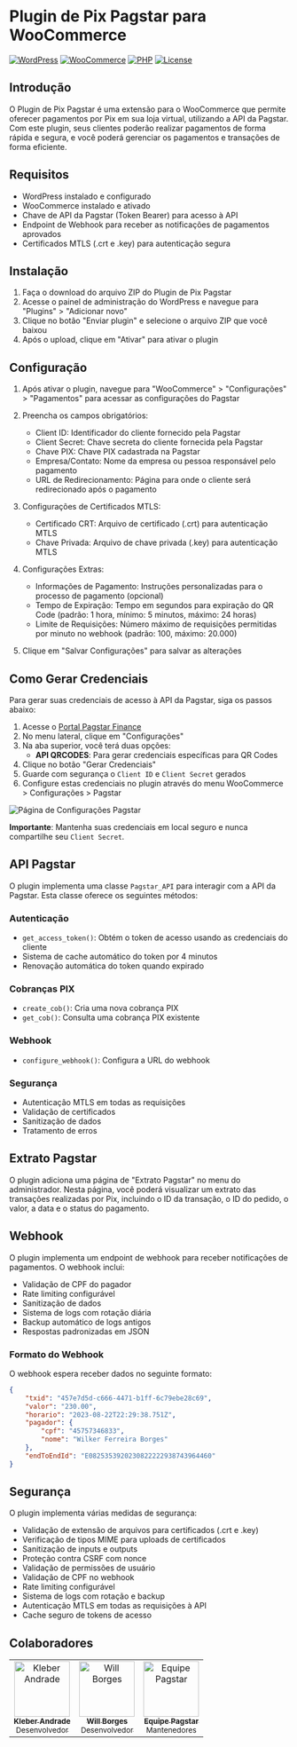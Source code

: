 # Plugin de Pix Pagstar para WooCommerce

[![WordPress](https://img.shields.io/badge/WordPress-%23117AC9.svg?style=for-the-badge&logo=WordPress&logoColor=white)](https://wordpress.org/)
[![WooCommerce](https://img.shields.io/badge/WooCommerce-%23965A3E.svg?style=for-the-badge&logo=WooCommerce&logoColor=white)](https://woocommerce.com/)
[![PHP](https://img.shields.io/badge/PHP-%23777BB4.svg?style=for-the-badge&logo=php&logoColor=white)](https://php.net/)
[![License](https://img.shields.io/badge/License-MIT-green.svg?style=for-the-badge)](https://opensource.org/licenses/MIT)

## Introdução

O Plugin de Pix Pagstar é uma extensão para o WooCommerce que permite oferecer pagamentos por Pix em sua loja virtual, utilizando a API da Pagstar. Com este plugin, seus clientes poderão realizar pagamentos de forma rápida e segura, e você poderá gerenciar os pagamentos e transações de forma eficiente.

## Requisitos

* WordPress instalado e configurado
* WooCommerce instalado e ativado
* Chave de API da Pagstar (Token Bearer) para acesso à API
* Endpoint de Webhook para receber as notificações de pagamentos aprovados
* Certificados MTLS (.crt e .key) para autenticação segura

## Instalação

1. Faça o download do arquivo ZIP do Plugin de Pix Pagstar
2. Acesse o painel de administração do WordPress e navegue para "Plugins" > "Adicionar novo"
3. Clique no botão "Enviar plugin" e selecione o arquivo ZIP que você baixou
4. Após o upload, clique em "Ativar" para ativar o plugin

## Configuração

1. Após ativar o plugin, navegue para "WooCommerce" > "Configurações" > "Pagamentos" para acessar as configurações do Pagstar

2. Preencha os campos obrigatórios:
   * Client ID: Identificador do cliente fornecido pela Pagstar
   * Client Secret: Chave secreta do cliente fornecida pela Pagstar
   * Chave PIX: Chave PIX cadastrada na Pagstar
   * Empresa/Contato: Nome da empresa ou pessoa responsável pelo pagamento
   * URL de Redirecionamento: Página para onde o cliente será redirecionado após o pagamento

3. Configurações de Certificados MTLS:
   * Certificado CRT: Arquivo de certificado (.crt) para autenticação MTLS
   * Chave Privada: Arquivo de chave privada (.key) para autenticação MTLS

4. Configurações Extras:
   * Informações de Pagamento: Instruções personalizadas para o processo de pagamento (opcional)
   * Tempo de Expiração: Tempo em segundos para expiração do QR Code (padrão: 1 hora, mínimo: 5 minutos, máximo: 24 horas)
   * Limite de Requisições: Número máximo de requisições permitidas por minuto no webhook (padrão: 100, máximo: 20.000)

5. Clique em "Salvar Configurações" para salvar as alterações

## Como Gerar Credenciais

Para gerar suas credenciais de acesso à API da Pagstar, siga os passos abaixo:

1. Acesse o [Portal Pagstar Finance](https://finance.pagstar.com)
2. No menu lateral, clique em "Configurações"
3. Na aba superior, você terá duas opções:
   - **API QRCODES**: Para gerar credenciais específicas para QR Codes
4. Clique no botão "Gerar Credenciais"
5. Guarde com segurança o `Client ID` e `Client Secret` gerados
6. Configure estas credenciais no plugin através do menu WooCommerce > Configurações > Pagstar

![Página de Configurações Pagstar](https://files.readme.io/c8f878449fba88d625143aaca203439d79fa49a69b007fbdec5767a2be745dd5-image.png)

**Importante**: Mantenha suas credenciais em local seguro e nunca compartilhe seu `Client Secret`.

## API Pagstar

O plugin implementa uma classe `Pagstar_API` para interagir com a API da Pagstar. Esta classe oferece os seguintes métodos:

### Autenticação
- `get_access_token()`: Obtém o token de acesso usando as credenciais do cliente
- Sistema de cache automático do token por 4 minutos
- Renovação automática do token quando expirado

### Cobranças PIX
- `create_cob()`: Cria uma nova cobrança PIX
- `get_cob()`: Consulta uma cobrança PIX existente

### Webhook
- `configure_webhook()`: Configura a URL do webhook

### Segurança
- Autenticação MTLS em todas as requisições
- Validação de certificados
- Sanitização de dados
- Tratamento de erros

## Extrato Pagstar

O plugin adiciona uma página de "Extrato Pagstar" no menu do administrador. Nesta página, você poderá visualizar um extrato das transações realizadas por Pix, incluindo o ID da transação, o ID do pedido, o valor, a data e o status do pagamento.

## Webhook

O plugin implementa um endpoint de webhook para receber notificações de pagamentos. O webhook inclui:

* Validação de CPF do pagador
* Rate limiting configurável
* Sanitização de dados
* Sistema de logs com rotação diária
* Backup automático de logs antigos
* Respostas padronizadas em JSON

### Formato do Webhook

O webhook espera receber dados no seguinte formato:

```json
{
    "txid": "457e7d5d-c666-4471-b1ff-6c79ebe28c69",
    "valor": "230.00",
    "horario": "2023-08-22T22:29:38.751Z",
    "pagador": {
        "cpf": "45757346833",
        "nome": "Wilker Ferreira Borges"
    },
    "endToEndId": "E0825353920230822222938743964460"
}
```

## Segurança

O plugin implementa várias medidas de segurança:

* Validação de extensão de arquivos para certificados (.crt e .key)
* Verificação de tipos MIME para uploads de certificados
* Sanitização de inputs e outputs
* Proteção contra CSRF com nonce
* Validação de permissões de usuário
* Validação de CPF no webhook
* Rate limiting configurável
* Sistema de logs com rotação e backup
* Autenticação MTLS em todas as requisições à API
* Cache seguro de tokens de acesso

## Colaboradores

<table>
  <tr>
    <td align="center">
      <a href="https://github.com/kleberandrade">
        <img src="https://github.com/kleberandrade.png" width="100px;" alt="Kleber Andrade"/>
        <br />
        <sub><b>Kleber Andrade</b></sub>
        <br />
        <sub>Desenvolvedor</sub>
      </a>
    </td>
    <td align="center">
      <a href="https://github.com/WillBorgesDev">
        <img src="https://github.com/WillBorgesDev.png" width="100px;" alt="Will Borges"/>
        <br />
        <sub><b>Will Borges</b></sub>
        <br />
        <sub>Desenvolvedor</sub>
      </a>
    </td>
    <td align="center">
      <a href="https://github.com/pagstar">
        <img src="https://github.com/pagstar.png" width="100px;" alt="Equipe Pagstar"/>
        <br />
        <sub><b>Equipe Pagstar</b></sub>
        <br />
        <sub>Mantenedores</sub>
      </a>
    </td>
  </tr>
</table>
